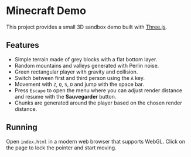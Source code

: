 # Minecraft Demo

This project provides a small 3D sandbox demo built with [Three.js](https://threejs.org/).

## Features
- Simple terrain made of grey blocks with a flat bottom layer.
- Random mountains and valleys generated with Perlin noise.
- Green rectangular player with gravity and collision.
- Switch between first and third person using the `A` key.
- Movement with `Z`, `Q`, `S`, `D` and jump with the space bar.
- Press `Escape` to open the menu where you can adjust render distance and resume with the **Sauvegarder** button.
- Chunks are generated around the player based on the chosen render distance.

## Running
Open `index.html` in a modern web browser that supports WebGL. Click on the page to lock the pointer and start moving.
